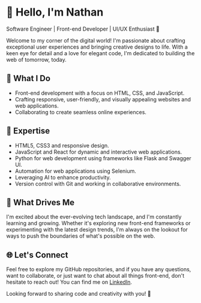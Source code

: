 # 👋 Hello, I'm Nathan

Software Engineer | Front-end Developer | UI/UX Enthusiast 🎨

Welcome to my corner of the digital world! I'm passionate about crafting exceptional user experiences and bringing creative designs to life. With a keen eye for detail and a love for elegant code, I'm dedicated to building the web of tomorrow, today.

## 💼 What I Do
- Front-end development with a focus on HTML, CSS, and JavaScript.
- Crafting responsive, user-friendly, and visually appealing websites and web applications.
- Collaborating to create seamless online experiences.

## 🌟 Expertise
- HTML5, CSS3 and responsive design.
- JavaScript and React for dynamic and interactive web applications.
- Python for web development using frameworks like Flask and Swagger UI.
- Automation for web applications using Selenium.
- Leveraging AI to enhance productivity.
- Version control with Git and working in collaborative environments.

## 🚀 What Drives Me
I'm excited about the ever-evolving tech landscape, and I'm constantly learning and growing. Whether it's exploring new front-end frameworks or experimenting with the latest design trends, I'm always on the lookout for ways to push the boundaries of what's possible on the web.

## 🌐 Let's Connect
Feel free to explore my GitHub repositories, and if you have any questions, want to collaborate, or just want to chat about all things front-end, don't hesitate to reach out! You can find me on [LinkedIn](https://www.linkedin.com/in/nathanjoel).

Looking forward to sharing code and creativity with you! 🌈
